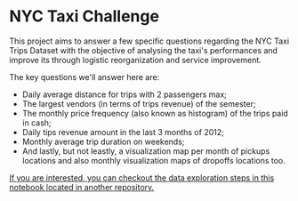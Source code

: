 # NYC Taxi Challenge

This project aims to answer a few specific questions regarding the NYC Taxi Trips Dataset with the objective
of analysing the taxi's performances and improve its through logistic reorganization and service improvement.

The key questions we'll answer here are:

 - Daily average distance for trips with 2 passengers max;
 - The largest vendors (in terms of trips revenue) of the semester;
 - The monthly price frequency (also known as histogram) of the trips paid in cash;
 - Daily tips revenue amount in the last 3 months of 2012;
 - Monthly average trip duration on weekends;
 - And lastly, but not leastly, a visualization map per month of pickups locations and also monthly 
visualization maps of dropoffs locations too.

[If you are interested, you can checkout the data exploration steps in this notebook located
in another repository.](https://github.com/gabfr/data-engineering-nanodegree/blob/master/explorations/nyc-taxi-challenge.ipynb)

